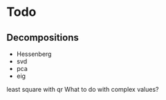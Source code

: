# Todo

## Decompositions
* Hessenberg
* svd 
* pca 
* eig

least square with qr
What to do with complex values?
